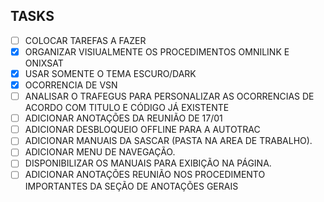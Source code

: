 ## TASKS

- [ ] COLOCAR TAREFAS A FAZER
- [x] ORGANIZAR VISIUALMENTE OS PROCEDIMENTOS OMNILINK E ONIXSAT
- [x] USAR SOMENTE O TEMA ESCURO/DARK
- [x] OCORRENCIA DE VSN
- [ ] ANALISAR O TRAFEGUS PARA PERSONALIZAR AS OCORRENCIAS DE ACORDO COM TITULO E CÓDIGO JÁ EXISTENTE
- [ ] ADICIONAR ANOTAÇÕES DA REUNIÃO DE 17/01
- [ ] ADICIONAR DESBLOQUEIO OFFLINE PARA A AUTOTRAC
- [ ] ADICIONAR MANUAIS DA SASCAR (PASTA NA AREA DE TRABALHO).
- [ ] ADICIONAR MENU DE NAVEGAÇÃO.
- [ ] DISPONIBILIZAR OS MANUAIS PARA EXIBIÇÃO NA PÁGINA.
- [ ] ADICIONAR ANOTAÇÕES REUNIÃO NOS PROCEDIMENTO IMPORTANTES DA SEÇÃO DE ANOTAÇÕES GERAIS
